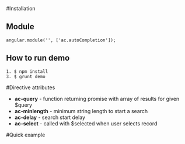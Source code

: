 #Installation

## Module
    angular.module('', ['ac.autoCompletion']);

## How to run demo
    1. $ npm install
    3. $ grunt demo

#Directive attributes

* **ac-query** - function returning promise with array of results for given $query
* **ac-minlength** - minimum string length to start a search
* **ac-delay** -  search start delay
* **ac-select** -  called with $selected when user selects record


#Quick example
    <auto-completion ac-query="search($query)" ac-maxlength="maxLength" ac-delay="delay" ac-select="select($selected)"></auto-completion>
